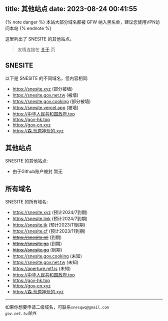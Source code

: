 title: 其他站点
date: 2023-08-24 00:41:55
---
<div class="markdown-body">

{% note danger %}
本站大部分域名都被 GFW 纳入黑名单，建议您使用VPN访问本站
{% endnote %}


这里列出了 SNESITE 的其他站点。

> 友情连接在 [关于](/about) 页

## SNESITE
以下是 SNESITE 的不同域名，但内容相同:
 - https://snesite.xyz (部分被墙)
 - https://snesite.gov.net.tw (被墙)
 - https://snesite.gov.cooking (部分被墙)
 - https://snesite.vercel.app (被墙)
 - https://中华人民共和国政府.top
 - https://gov-hk.top
 - https://gov-cn.xyz
 - https://森.玩原神玩的.xyz
 
## 其他站点
SNESITE 的其他站点:
 - 由于Github账户被封 暂无
 
## 所有域名
SNESITE 的所有域名:
 - https://snesite.xyz (预计2024/7到期)
 - https://snesite.link (预计2024/7到期)
 - https://snesite.tk (预计2023/11到期)
 - https://snesite.cf (预计2023/11到期)
 - ~~https://snesite.ml~~ (到期)
 - ~~https://snesite.ga~~ (到期)
 - ~~https://snesite.gq~~ (到期)
 - https://snesite.gov.cooking (未知)
 - https://snesite.gov.net.tw (未知)
 - https://aperture.mtf.is (未知)
 - https://中华人民共和国政府.top
 - https://gov-hk.top
 - https://gov-cn.xyz
 - https://森.玩原神玩的.xyz

---
 
如果你想要申请二级域名，可联系`snesqwq@gmail.com`  
*`gov.net.tw`除外*
</div>
